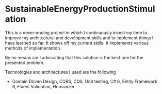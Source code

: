 # SustainableEnergyProductionStimulation

This is a never-ending project in which I continuously invest my time to improve my architectural and development skills and to implement things I have learned so far. It shows off my current skills. It implements various methods of implementation.

By no means am I advocating that this solution is the best one for the presented problem.

Technologies and architectures I used are the following
- Domain Driven Design, CQRS, CQS, Unit testing, C# 6, Entity Framework 6, Fluent Validation, Humanizer
